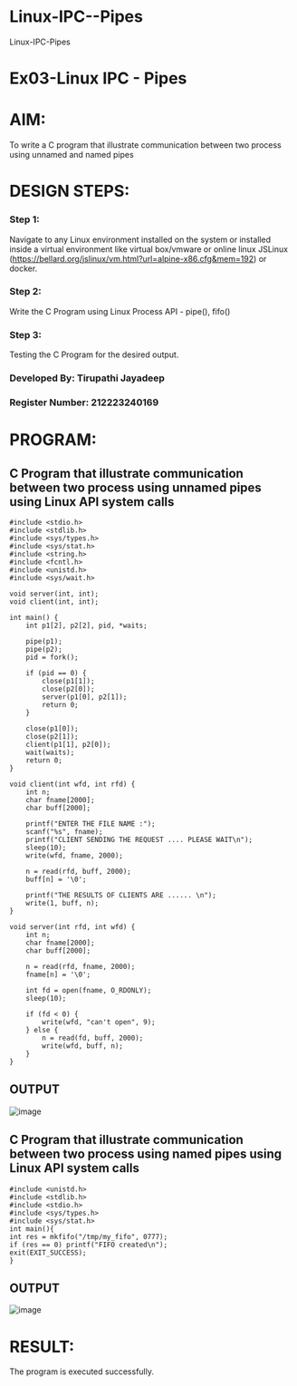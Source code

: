 # Linux-IPC--Pipes
Linux-IPC-Pipes


# Ex03-Linux IPC - Pipes

# AIM:
To write a C program that illustrate communication between two process using unnamed and named pipes

# DESIGN STEPS:

### Step 1:

Navigate to any Linux environment installed on the system or installed inside a virtual environment like virtual box/vmware or online linux JSLinux (https://bellard.org/jslinux/vm.html?url=alpine-x86.cfg&mem=192) or docker.

### Step 2:

Write the C Program using Linux Process API - pipe(), fifo()

### Step 3:

Testing the C Program for the desired output.

### Developed By: Tirupathi Jayadeep
### Register Number: 212223240169
# PROGRAM:
## C Program that illustrate communication between two process using unnamed pipes using Linux API system calls
```
#include <stdio.h>
#include <stdlib.h>
#include <sys/types.h> 
#include <sys/stat.h> 
#include <string.h> 
#include <fcntl.h> 
#include <unistd.h>
#include <sys/wait.h>

void server(int, int); 
void client(int, int); 

int main() { 
    int p1[2], p2[2], pid, *waits; 

    pipe(p1); 
    pipe(p2); 
    pid = fork(); 

    if (pid == 0) { 
        close(p1[1]); 
        close(p2[0]); 
        server(p1[0], p2[1]); 
        return 0;
    } 

    close(p1[0]); 
    close(p2[1]); 
    client(p1[1], p2[0]); 
    wait(waits); 
    return 0; 
} 

void client(int wfd, int rfd) {
    int n; 
    char fname[2000];
    char buff[2000];

    printf("ENTER THE FILE NAME :");
    scanf("%s", fname);
    printf("CLIENT SENDING THE REQUEST .... PLEASE WAIT\n");
    sleep(10);
    write(wfd, fname, 2000);

    n = read(rfd, buff, 2000);
    buff[n] = '\0';

    printf("THE RESULTS OF CLIENTS ARE ...... \n"); 
    write(1, buff, n);
}

void server(int rfd, int wfd) { 
    int n; 
    char fname[2000]; 
    char buff[2000];

    n = read(rfd, fname, 2000);
    fname[n] = '\0';

    int fd = open(fname, O_RDONLY);
    sleep(10); 

    if (fd < 0) {
        write(wfd, "can't open", 9); 
    } else {
        n = read(fd, buff, 2000); 
        write(wfd, buff, n); 
    }
}
```
## OUTPUT
![image](https://github.com/user-attachments/assets/84d1b593-b5d7-4b57-bc16-4490172475b7)


## C Program that illustrate communication between two process using named pipes using Linux API system calls
```
#include <unistd.h>
#include <stdlib.h>
#include <stdio.h>
#include <sys/types.h>
#include <sys/stat.h>
int main(){
int res = mkfifo("/tmp/my_fifo", 0777);
if (res == 0) printf("FIFO created\n");
exit(EXIT_SUCCESS);
}

```
## OUTPUT
![image](https://github.com/user-attachments/assets/b11e552c-aab1-47c3-a136-1bbce5e3747e)


# RESULT:
The program is executed successfully.
